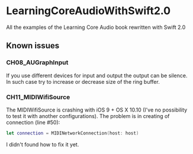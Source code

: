 # LearningCoreAudioWithSwift2.0
All the examples of the Learning Core Audio book rewritten with Swift 2.0

## Known issues

### CH08_AUGraphInput
If you use different devices for input and output the output can be silence. In such case try to increase or decrease size of the ring buffer.

### CH11_MIDIWifiSource
The MIDIWifiSource is crashing with iOS 9 + OS X 10.10 (I've no possibility to test it with another configurations). The problem is in creating of connection (line #50):
```swift
let connection = MIDINetworkConnection(host: host)
```
I didn't found how to fix it yet.
